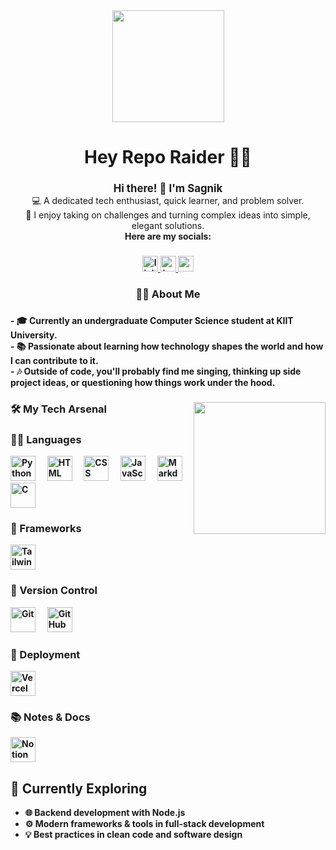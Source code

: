 <div align="center">
  <img height="179" src="https://mir-s3-cdn-cf.behance.net/project_modules/max_1200/79731568097599.5b50bca477735.jpg"  />
</div>

###

<h1 align="center">Hey Repo Raider 🏴‍☠️</h1>

###

<p align="center">
  <strong><big>Hi there! 👋 I'm <b>Sagnik</b></big></strong><br>
  💻 A dedicated tech enthusiast, quick learner, and problem solver.<br>
  🚀 I enjoy taking on challenges and turning complex ideas into simple, elegant solutions.<br>
  <b>Here are my socials:<b>
</p>

###

<div align="center">
  <a href="https://www.linkedin.com/in/sagnik-roy-chowdhury-138286297/" target="_blank">
    <img src="https://img.shields.io/static/v1?message=LinkedIn&logo=linkedin&label=&color=0077B5&logoColor=white&labelColor=&style=for-the-badge" height="25" alt="linkedin logo" />
  </a>
  <a href="https://x.com/Sagnik_codes" target="_blank">
    <img src="https://img.shields.io/static/v1?message=Twitter&logo=twitter&label=&color=1DA1F2&logoColor=white&labelColor=&style=for-the-badge" height="25" alt="twitter logo"  />
  </a>
  <a href="sagnikroychowdhury397@gmail.com" target="_blank">
    <img src="https://img.shields.io/static/v1?message=Gmail&logo=gmail&label=&color=D14836&logoColor=white&labelColor=&style=for-the-badge" height="25" alt="gmail logo"  />
  </a>
</div>

###

<h3 align="center">👩‍💻  About Me</h3>

###


<p align="left">
- 🎓 Currently an undergraduate Computer Science student at KIIT University.<br>
- 📚 Passionate about learning how technology shapes the world and how I can contribute to it.<br>
- 🎶 Outside of code, you'll probably find me singing, thinking up side project ideas, or questioning how things work under the hood.
</p>

###

<img align="right" height="211" src="https://i.giphy.com/media/v1.Y2lkPTc5MGI3NjExMnJ4MXo3MmNreDk0YjI1amU0YnVxZWQxaHFsbjJnczRwMzlwZjF2eCZlcD12MV9pbnRlcm5hbF9naWZfYnlfaWQmY3Q9Zw/qgQUggAC3Pfv687qPC/giphy.gif"  />

### 🛠️ My Tech Arsenal

### 👨‍💻 Languages  
<img src="https://cdn.jsdelivr.net/gh/devicons/devicon/icons/python/python-original.svg" width="40" alt="Python"/>
<img width="12" />
<img src="https://cdn.jsdelivr.net/gh/devicons/devicon/icons/html5/html5-original.svg" width="40" alt="HTML"/>
<img width="12" />
<img src="https://cdn.jsdelivr.net/gh/devicons/devicon/icons/css3/css3-original.svg" width="40" alt="CSS"/>
<img width="12" />
<img src="https://cdn.jsdelivr.net/gh/devicons/devicon/icons/javascript/javascript-original.svg" width="40" alt="JavaScript"/>
<img width="12" />
<img src="https://assets.streamlinehq.com/image/private/w_300,h_300,ar_1/f_auto/v1/icons/3/markdown-fill-wf1u94blkkfdnbyq8evn6.png/markdown-fill-9ynktdwyyo69j2mczhhzxg.png?_a=DATAdtAAZAA0" width="40" alt="Markdown"/>
<img width="12" />
<img src="https://cdn.jsdelivr.net/gh/devicons/devicon/icons/c/c-original.svg" width="40" alt="C"/>

###
### 🎨 Frameworks
<img src="https://www.vectorlogo.zone/logos/tailwindcss/tailwindcss-icon.svg" width="40" alt="TailwindCSS"/>

###
### 🔧 Version Control  
<img src="https://cdn.jsdelivr.net/gh/devicons/devicon/icons/git/git-original.svg" width="40" alt="Git"/>
<img width="12" />
<img src="https://cdn.jsdelivr.net/gh/devicons/devicon/icons/github/github-original.svg" width="40" alt="GitHub"/>

###
### 🚀 Deployment  
<img src="https://assets.streamlinehq.com/image/private/w_300,h_300,ar_1/f_auto/v1/icons/all-icons/vercel-logo-9lbpgja3yk7f01i2dpn6qq.png/vercel-logo-byme5d3jfs74gbr6fsyvl7.png?_a=DATAdtAAZAA0" width="40" alt="Vercel"/>

###
### 📚 Notes & Docs  
<img src="https://img.icons8.com/ios-filled/50/000000/notion.png" width="40" alt="Notion"/>

###

## 🧠 Currently Exploring
<b><p align="left">
- 🌐 Backend development with Node.js<br>
- ⚙️ Modern frameworks & tools in full-stack development<br>
- 💡 Best practices in clean code and software design
</p></b>

##
